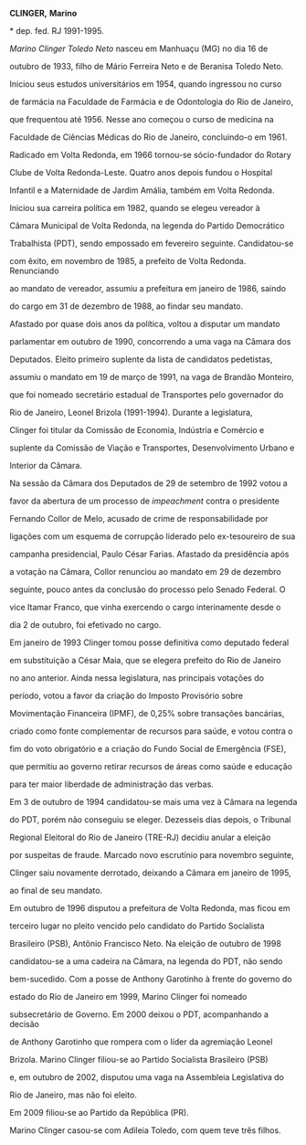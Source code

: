 **CLINGER,** **Marino**



\* dep. fed. RJ 1991-1995.



*Marino Clinger Toledo Neto* nasceu em Manhuaçu (MG) no dia 16 de

outubro de 1933, filho de Mário Ferreira Neto e de Beranisa Toledo Neto.



Iniciou seus estudos universitários em 1954, quando ingressou no curso

de farmácia na Faculdade de Farmácia e de Odontologia do Rio de Janeiro,

que frequentou até 1956. Nesse ano começou o curso de medicina na

Faculdade de Ciências Médicas do Rio de Janeiro, concluindo-o em 1961.



Radicado em Volta Redonda, em 1966 tornou-se sócio-fundador do Rotary

Clube de Volta Redonda-Leste. Quatro anos depois fundou o Hospital

Infantil e a Maternidade de Jardim Amália, também em Volta Redonda.



Iniciou sua carreira política em 1982, quando se elegeu vereador à

Câmara Municipal de Volta Redonda, na legenda do Partido Democrático

Trabalhista (PDT), sendo empossado em fevereiro seguinte. Candidatou-se

com êxito, em novembro de 1985, a prefeito de Volta Redonda. Renunciando

ao mandato de vereador, assumiu a prefeitura em janeiro de 1986, saindo

do cargo em 31 de dezembro de 1988, ao findar seu mandato.



Afastado por quase dois anos da política, voltou a disputar um mandato

parlamentar em outubro de 1990, concorrendo a uma vaga na Câmara dos

Deputados. Eleito primeiro suplente da lista de candidatos pedetistas,

assumiu o mandato em 19 de março de 1991, na vaga de Brandão Monteiro,

que foi nomeado secretário estadual de Transportes pelo governador do

Rio de Janeiro, Leonel Brizola (1991-1994). Durante a legislatura,

Clinger foi titular da Comissão de Economia, Indústria e Comércio e

suplente da Comissão de Viação e Transportes, Desenvolvimento Urbano e

Interior da Câmara.



Na sessão da Câmara dos Deputados de 29 de setembro de 1992 votou a

favor da abertura de um processo de *impeachment* contra o presidente

Fernando Collor de Melo, acusado de crime de responsabilidade por

ligações com um esquema de corrupção liderado pelo ex-tesoureiro de sua

campanha presidencial, Paulo César Farias. Afastado da presidência após

a votação na Câmara, Collor renunciou ao mandato em 29 de dezembro

seguinte, pouco antes da conclusão do processo pelo Senado Federal. O

vice Itamar Franco, que vinha exercendo o cargo interinamente desde o

dia 2 de outubro, foi efetivado no cargo.



Em janeiro de 1993 Clinger tomou posse definitiva como deputado federal

em substituição a César Maia, que se elegera prefeito do Rio de Janeiro

no ano anterior. Ainda nessa legislatura, nas principais votações do

período, votou a favor da criação do Imposto Provisório sobre

Movimentação Financeira (IPMF), de 0,25% sobre transações bancárias,

criado como fonte complementar de recursos para saúde, e votou contra o

fim do voto obrigatório e a criação do Fundo Social de Emergência (FSE),

que permitiu ao governo retirar recursos de áreas como saúde e educação

para ter maior liberdade de administração das verbas.



Em 3 de outubro de 1994 candidatou-se mais uma vez à Câmara na legenda

do PDT, porém não conseguiu se eleger. Dezesseis dias depois, o Tribunal

Regional Eleitoral do Rio de Janeiro (TRE-RJ) decidiu anular a eleição

por suspeitas de fraude. Marcado novo escrutínio para novembro seguinte,

Clinger saiu novamente derrotado, deixando a Câmara em janeiro de 1995,

ao final de seu mandato.



Em outubro de 1996 disputou a prefeitura de Volta Redonda, mas ficou em

terceiro lugar no pleito vencido pelo candidato do Partido Socialista

Brasileiro (PSB), Antônio Francisco Neto. Na eleição de outubro de 1998

candidatou-se a uma cadeira na Câmara, na legenda do PDT, não sendo

bem-sucedido. Com a posse de Anthony Garotinho à frente do governo do

estado do Rio de Janeiro em 1999, Marino Clinger foi nomeado

subsecretário de Governo. Em 2000 deixou o PDT, acompanhando a decisão

de Anthony Garotinho que rompera com o líder da agremiação Leonel

Brizola. Marino Clinger filiou-se ao Partido Socialista Brasileiro (PSB)

e, em outubro de 2002, disputou uma vaga na Assembleia Legislativa do

Rio de Janeiro, mas não foi eleito.



Em 2009 filiou-se ao Partido da República (PR).



Marino Clinger casou-se com Adileia Toledo, com quem teve três filhos.




